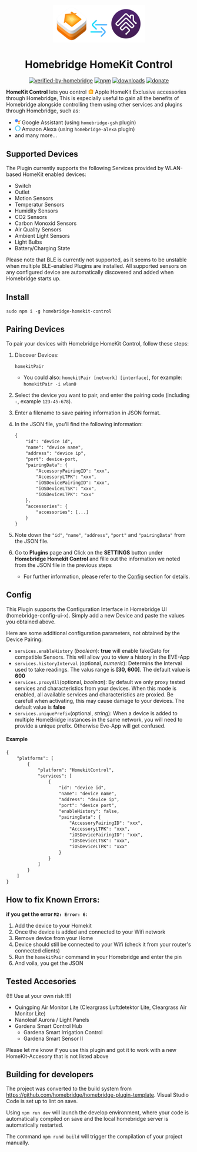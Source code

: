 <div align="center">

<a href="https://github.com/minamoanes/homebridge-homekit-control">
    <img src="https://github.com/minamoanes/homebridge-homekit-control/blob/master/homebridge-homekit-control.png" width="250" />
</a>

# Homebridge HomeKit Control

[![verified-by-homebridge](https://badgen.net/badge/homebridge/verified/purple)](https://github.com/homebridge/homebridge/wiki/Verified-Plugins)
[![npm](https://badgen.net/npm/v/homebridge-homekit-control)](https://www.npmjs.com/package/homebridge-homekit-control)
[![downloads](https://badgen.net/npm/dt/homebridge-homekit-control)](https://www.npmjs.com/package/homebridge-homekit-control)
[![donate](https://badgen.net/badge/PayPal/donate/003087?icon=https://simpleicons.now.sh/paypal/fff)](https://paypal.me/MinaMoanes)

</div>

**HomeKit Control** lets you control <img src="https://github.com/minamoanes/homebridge-homekit-control/blob/master/icons/homekit-icon.svg" width="15" /> Apple HomeKit Exclusive accessories through Homebridge, This is especially useful to gain all the benefits of Homebridge alongside controlling them using other services and plugins through Homebridge, such as:

- <img src="https://github.com/minamoanes/homebridge-homekit-control/blob/master/icons/google-assistant-icon.svg" width="15" /> Google Assistant (using `homebridge-gsh` plugin)
- <img src="https://github.com/minamoanes/homebridge-homekit-control/blob/master/icons/alexa-icon.svg" width="15" /> Amazon Alexa (using `homebridge-alexa` plugin)
- and many more...

## Supported Devices

The Plugin currently supports the following Services provided by WLAN-based HomeKit enabled devices:

- Switch
- Outlet
- Motion Sensors
- Temperatur Sensors
- Humidity Sensors
- CO2 Sensors
- Carbon Monoxid Sensors
- Air Quality Sensors
- Ambient Light Sensors
- Light Bulbs
- Battery/Charging State

Please note that BLE is currently not supported, as it seems to be unstable when multiple BLE-enabled Plugins are installed. All supported sensors on any configured device are automatically discovered and added when Homebridge starts up.

## Install

```
sudo npm i -g homebridge-homekit-control
```

## Pairing Devices

To pair your devices with Homebridge HomeKit Control, follow these steps:

1.  Discover Devices:
    ```
    homekitPair
    ```
    - You could also: `homekitPair [network] [interface]`, for example: `homekitPair -i wlan0`
2.  Select the device you want to pair, and enter the pairing code (including `-`, example `123-45-678`).
3.  Enter a filename to save pairing information in JSON format.
4.  In the JSON file, you'll find the following information:

    ```
    {
        "id": "device id",
        "name": "device name",
        "address": "device ip",
        "port": device-port,
        "pairingData": {
            "AccessoryPairingID": "xxx",
            "AccessoryLTPK": "xxx",
            "iOSDevicePairingID": "xxx",
            "iOSDeviceLTSK": "xxx",
            "iOSDeviceLTPK": "xxx"
        },
        "accessories": {
            "accessories": [...]
        }
    }
    ```

5.  Note down the `"id"`, `"name"`, `"address"`, `"port"` and `"pairingData"` from the JSON file.
6.  Go to **Plugins** page and Click on the **SETTINGS** button under **Homebridge Homekit Control** and fille out the information we noted from the JSON file in the previous steps
    - For further information, please refer to the [Config](#config) section for details.

## Config

This Plugin supports the Configuration Interface in Homebridge UI (homebridge-config-ui-x). Simply add a new Device and paste the values you obtained above.

Here are some additional configuration parameters, not obtained by the Device Pairing:

- `services.enableHistory` (_boolean_): **true** will enable fakeGato for compatible Sensors. This will allow you to view a history in the EVE-App
- `services.historyInterval` (optional, _numeric_): Determins the Interval used to take readings. The valus range is **[30, 600]**. The default value is **600**
- `services.proxyAll`(optional, _boolean_): By default we only proxy tested services and characteristics from your devices. When this mode is enabled, all available services and characteristics are proxied. Be carefull when activating, this may cause damage to your devices. The default value is **false**
- `services.uniquePrefix`(optional, _string_): When a device is added to multiple HomeBridge instances in the same network, you will need to provide a unique prefix. Otherwise Eve-App will get confused.

#### Example

```
{
    "platforms": [
        {
            "platform": "HomekitControl",
            "services": [
                {
                    "id": "device id",
                    "name": "device name",
                    "address": "device ip",
                    "port": "device port",
                    "enableHistory": false,
                    "pairingData": {
                        "AccessoryPairingID": "xxx",
                        "AccessoryLTPK": "xxx",
                        "iOSDevicePairingID": "xxx",
                        "iOSDeviceLTSK": "xxx",
                        "iOSDeviceLTPK": "xxx"
                    }
                }
            ]
        }
    ]
}
```

## How to fix Known Errors:

**if you get the error `M2: Error: 6`:**

1. Add the device to your Homekit
2. Once the device is added and connected to your Wifi network
3. Remove device from your Home
4. Device should still be connected to your Wifi (check it from your router's connected clients)
5. Run the `homekitPair` command in your Homebridge and enter the pin
6. And voila, you get the JSON

## Tested Accesories

(!!! Use at your own risk !!!)

- Quingping Air Monitor Lite (Cleargrass Luftdetektor Lite, Cleargrass Air Monitor Lite)
- Nanoleaf Aurora / Light Panels
- Gardena Smart Control Hub
  - Gardena Smart Irrigation Control
  - Gardena Smart Sensor II

Please let me know if you use this plugin and got it to work with a new HomeKit-Accesory that is not listed above

## Building for developers

The project was converted to the build system from https://github.com/homebridge/homebridge-plugin-template. Visual Studio Code is set up to lint on save.

Using `npm run dev` will launch the develop environment, where your code is automatically compiled on save and the local homebridge server is automatically restarted.

The command `npm rund build` will trigger the compilation of your project manually.
